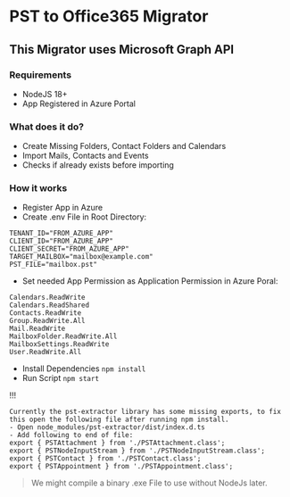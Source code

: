 # PST to Office365 Migrator
## This Migrator uses Microsoft Graph API

### Requirements
- NodeJS 18+
- App Registered in Azure Portal

### What does it do?
- Create Missing Folders, Contact Folders and Calendars
- Import Mails, Contacts and Events
- Checks if already exists before importing

### How it works
- Register App in Azure
- Create .env File in Root Directory:
```
TENANT_ID="FROM_AZURE_APP"
CLIENT_ID="FROM_AZURE_APP"
CLIENT_SECRET="FROM_AZURE_APP"
TARGET_MAILBOX="mailbox@example.com"
PST_FILE="mailbox.pst"
```
- Set needed App Permission as Application Permission in Azure Poral:
```
Calendars.ReadWrite
Calendars.ReadShared
Contacts.ReadWrite
Group.ReadWrite.All
Mail.ReadWrite
MailboxFolder.ReadWrite.All
MailboxSettings.ReadWrite
User.ReadWrite.All
```
- Install Dependencies `npm install`
- Run Script `npm start`

!!!
```
Currently the pst-extractor library has some missing exports, to fix this open the following file after running npm install.
- Open node_modules/pst-extractor/dist/index.d.ts
- Add following to end of file:
export { PSTAttachment } from './PSTAttachment.class';
export { PSTNodeInputStream } from './PSTNodeInputStream.class';
export { PSTContact } from './PSTContact.class';
export { PSTAppointment } from './PSTAppointment.class';
```

> We might compile a binary .exe File to use without NodeJs later.